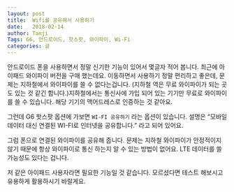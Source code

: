 ```yaml
---
layout: post
title:  Wifi를 공유해서 사용하기
date:   2018-02-14
author: Tanji
Tags: G6, 안드로이드, 핫스팟, 와이파이, Wi-Fi
categories: 글
---
```



안드로이드 폰을 사용하면서 정말 신기한 기능이 있어서 몇글자 적어 봅니다. 최근에 아이패드 와이파이 버전을 구매 했는데요. 이동하면서 사용하기 정말 편리하고 좋은데, 문제는 지하철에서 와이파이를 쓸 수 없다는겁니다. (지하철 역은 무료 와이파이가 되는 곳도 있는 것 같긴 합니다.)지하철에서는 통신사에 가입 되어 있는 기기만 무료로 와이파이를 쓸 수 있습니다. 해당 기기의 맥어드레스로 인증하는 것 같아요.

그런데 G6 핫스팟 옵션에 가보면 `WI-FI 공유하기`  라는 옵션이 있습니다. 설명은 “모바일 데이터 대신 연결된 WI-FI로 인터넷을 공유합니다.” 라고 되어 있어요.

그럼 폰으로 연결된 와이파이를 공유해 줍니다. 문제는 지하철 와이파이가 안정적이지 않기 때문에 항상 와이파이로 통신 하는지 알 수 있는 방법이 없어요. LTE 데이터를 쓸 가능성도 있다는 겁니다.

저 같은 아이패드 사용자라면 필요한 기능일 것 같습니다. 모르셨다면 테스트 해보시고 유용하게 활용하시기 바랄게요.
